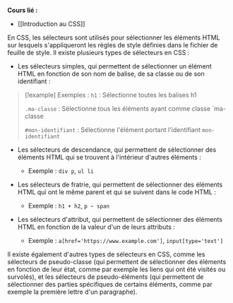 **Cours lié :**
- [[Introduction au CSS]]

En CSS, les sélecteurs sont utilisés pour sélectionner les éléments HTML sur lesquels s'appliqueront les règles de style définies dans le fichier de feuille de style. Il existe plusieurs types de sélecteurs en CSS :

-   Les sélecteurs simples, qui permettent de sélectionner un élément HTML en fonction de son nom de balise, de sa classe ou de son identifiant :
  
   > [!example] Exemples : 
> `h1` : Sélectionne toutes les balises h1
> 
> `.ma-classe` : Sélectionne tous les éléments ayant comme classe `ma-classe
> 
>  `#mon-identifiant` : Sélectionne l'élément portant l'identifiant `mon-identifiant`
      
-   Les sélecteurs de descendance, qui permettent de sélectionner des éléments HTML qui se trouvent à l'intérieur d'autres éléments :
    -   Exemple : `div p`, `ul li`
      
-   Les sélecteurs de fratrie, qui permettent de sélectionner des éléments HTML qui ont le même parent et qui se suivent dans le code HTML :
    -   Exemple : `h1 + h2`, `p ~ span`
      
-   Les sélecteurs d'attribut, qui permettent de sélectionner des éléments HTML en fonction de la valeur d'un de leurs attributs :
    -   Exemple : `a[href='https://www.example.com']`, `input[type='text']`

Il existe également d'autres types de sélecteurs en CSS, comme les sélecteurs de pseudo-classe (qui permettent de sélectionner des éléments en fonction de leur état, comme par exemple les liens qui ont été visités ou survolés), et les sélecteurs de pseudo-éléments (qui permettent de sélectionner des parties spécifiques de certains éléments, comme par exemple la première lettre d'un paragraphe).